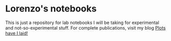 # Lorenzo's notebooks

This is just a repository for lab notebooks I will be taking for experimental and not-so-experimental stuff. For complete publications, visit my blog [Plots have I laid!](http://plotshaveilaid.netlify.com/)
